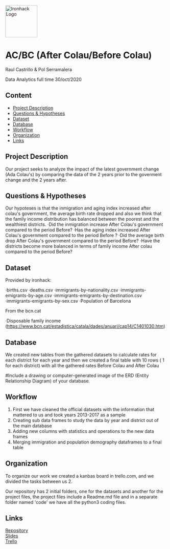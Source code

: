 <img src="https://bit.ly/2VnXWr2" alt="Ironhack Logo" width="100"/>

# AC/BC (After Colau/Before Colau)
Raul Castrillo & Pol Serramalera

Data Analytics full time 30/oct/2020

## Content
- [Project Description](#project-description)
- [Questions & Hypotheses](#questions-hypotheses)
- [Dataset](#dataset)
- [Database](#database)
- [Workflow](#workflow)
- [Organization](#organization)
- [Links](#links)


## Project Description
Our project seeks to analyze the impact of the latest government change (Ada Colau's) by comparing the data of the 2 years prior to the goverment change and the 2 years after.

## Questions & Hypotheses
Our hypoteses is that the inmigration and aging index increased after colau's government, the average birth rate dropped and also we think that the family income distribution has balanced between the poorest and the wealthiest districts.
·Did the inmigration increase After Colau's government compared to the period Before?
·Has the aging index increased After Colau's government compared to the period Before ?
·Did the average birth drop After Colau's government compared to the period Before?
·Have the districts become more balanced in terms of family income After colau compared to the period Before?


## Dataset
Provided by ironhack:

·births.csv
·deaths.csv
·immigrants-by-nationality.csv
·immigrants-emigrants-by-age.csv
·immigrants-emigrants-by-destination.csv
·immigrants-emigrants-by-sex.csv
·Population of Barcelona

From the bcn.cat

·Disposable family income (https://www.bcn.cat/estadistica/catala/dades/anuari/cap14/C1401030.htm)


## Database
We created new tables from the gathered datasets to calculate rates for each district for each year and then we created a final table with 10 rows ( 1 for each district) with all the gathered rates Before Colau and After Colau

#Include a drawing or computer-generated image of the ERD (Entity Relationship Diagram) of your database.

## Workflow

1. First we have cleaned the official datasets with the information that mattered to us and took years 2013-2017 as a sample
2.  Creating  sub data frames to study the data  by year and district  out of the main database
3. Adding new columns with statistics and operations  to the new data frames
4. Merging immigration and population demography dataframes to a final table


## Organization

To organize our work we created a kanbas board in trello.com, and we divided the tasks between us 2.

Our repository has 2 initial folders, one for the datasets and another for the project files, the project files include a Readme.md file and in a separate folder
named 'code' we have all the python3 coding files.

## Links

[Repository](https://github.com/polserramalera/Project-Week-2-Barcelona)  
[Slides](https://docs.google.com/presentation/d/1_dXjmLu-4XQp2hb52MGz8fbdAeuj1RgDd-ifIM9lZpA/edit#slide=id.gc6fa3c898_0_0)  
[Trello](https://trello.com/b/cugCk511/project2-2-year-balance-on-a-new-government)  
